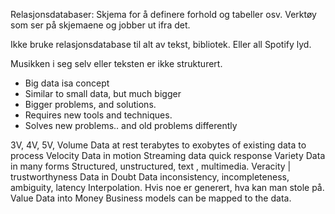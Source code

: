 Relasjonsdatabaser: Skjema for å definere forhold og tabeller osv.
Verktøy som ser på skjemaene og jobber ut ifra det.

Ikke bruke relasjonsdatabase til alt av tekst, bibliotek.
Eller all Spotify lyd.

Musikken i seg selv eller teksten er ikke strukturert. 

- Big data isa concept
- Similar to small data, but much bigger
- Bigger problems, and solutions.
- Requires new tools and techniques. 
- Solves new problems.. and old problems differently

3V, 4V, 5V,
Volume
	Data at rest
		terabytes to exobytes of existing data to process
Velocity
	Data in motion
		Streaming data quick response
Variety
	Data in many forms
		Structured, unstructured, text , multimedia.
Veracity | trustworthyness
	Data in Doubt
		Data inconsistency, incompleteness, ambiguity, latency
		Interpolation. Hvis noe er generert, hva kan man stole på. 
Value
	Data into Money
		Business models can be mapped to the data.
